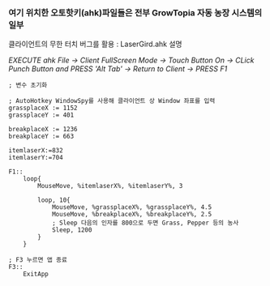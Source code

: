 ### 여기 위치한 오토핫키(ahk)파일들은 전부 GrowTopia 자동 농장 시스템의 일부

클라이언트의 무한 터치 버그를 활용 : LaserGird.ahk 설명

*EXECUTE ahk File -> Client FullScreen Mode -> Touch Button On -> CLick Punch Button and PRESS 'Alt Tab' -> Return to Client -> PRESS F1*
```
; 변수 초기화

; AutoHotkey WindowSpy를 사용해 클라이언트 상 Window 좌표를 입력
grassplaceX := 1152
grassplaceY := 401

breakplaceX := 1236
breakplaceY := 663

itemlaserX:=832
itemlaserY:=704

F1::
    loop{
        MouseMove, %itemlaserX%, %itemlaserY%, 3

        loop, 10{
            MouseMove, %grassplaceX%, %grassplaceY%, 4.5
            MouseMove, %breakplaceX%, %breakplaceY%, 2.5
            ; Sleep 다음의 인자를 800으로 두면 Grass, Pepper 등의 농사
            Sleep, 1200
        }
    }

; F3 누르면 앱 종료
F3::
    ExitApp
```
